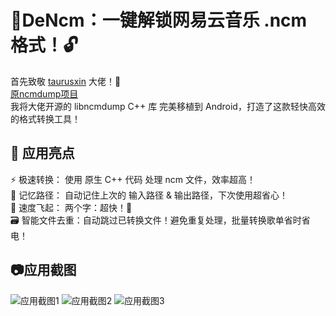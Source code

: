 # 🎉DeNcm：一键解锁网易云音乐 .ncm 格式！🔓
首先致敬 [taurusxin](https://github.com/taurusxin) 大佬！👏  
[原ncmdump项目](https://github.com/taurusxin/ncmdump)  
我将大佬开源的 libncmdump C++ 库 完美移植到 Android，打造了这款轻快高效的格式转换工具！
## 📱 应用亮点
⚡ 极速转换： 使用 原生 C++ 代码 处理 ncm 文件，效率超高！  
🧠 记忆路径： 自动记住上次的 输入路径 & 输出路径，下次使用超省心！  
🚀 速度飞起： 两个字：超快！💨  
🗃️ 智能文件去重：自动跳过已转换文件！避免重复处理，批量转换歌单省时省电！  
## 📷应用截图
![应用截图1](https://github.com/Pacoshao/ncmdump/blob/main/556f35085d315bb5be622a5ccb3db0e.jpg?raw=true "应用截图1")
![应用截图2](https://github.com/Pacoshao/ncmdump/blob/main/432086a0ccbb674d5eff19ad3d8b1ab.jpg?raw=true "应用截图2")
![应用截图3](https://github.com/Pacoshao/ncmdump/blob/main/432086a0ccbb674d5eff19ad3d8b1ab.jpg?raw=true "应用截图3")
